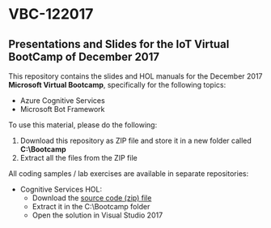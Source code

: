 # VBC-122017
## Presentations and Slides for the IoT Virtual BootCamp of December 2017
This repository contains the slides and HOL manuals for the December 2017 **Microsoft Virtual Bootcamp**, specifically for the following topics:
- Azure Cognitive Services
- Microsoft Bot Framework

To use this material, please do the following:
1. Download this repository as ZIP file and store it in a new folder called **C:\Bootcamp**
1. Extract all the files from the ZIP file

All coding samples / lab exercises are available in separate repositories:
* Cognitive Services HOL:
  * Download the [source code (zip) file](https://github.com/Maarten-Work/VBC-ACS-HOL/archive/v1.0-init.zip)
  * Extract it in the C:\Bootcamp folder
  * Open the solution in Visual Studio 2017
